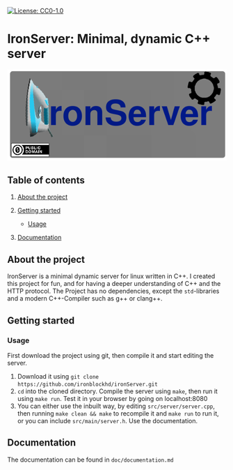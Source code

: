 [![License: CC0-1.0](https://img.shields.io/badge/License-CC0%201.0-lightgrey.svg)](http://creativecommons.org/publicdomain/zero/1.0/)


# IronServer: Minimal, dynamic C++ server


![image](doc/logo.png)


## Table of contents
1. [About the project](#About-the-project)
2. [Getting started](#Getting-started)
	
	- [Usage](#Usage)
3. [Documentation](#documentation)

## About the project
IronServer is a minimal dynamic server for linux written in C++. I created this project for fun, and for having a deeper understanding of C++ and the HTTP	 protocol. The Project has no dependencies, except the `std`-libraries and a modern C++-Compiler such as g++ or clang++.


## Getting started


### Usage
First download the project using git, then compile it and start editing the server.

1. Download it using `git clone https://github.com/ironblockhd/ironServer.git`
2. `cd` into the cloned directory. Compile the server using `make`, then run it using `make run`. Test it in your browser by going on localhost:8080
3.  You can either use the inbuilt way, by editing `src/server/server.cpp`, then running `make clean && make` to recompile it and `make run` to run it, or you can include `src/main/server.h`. Use the documentation.

## Documentation
The documentation can be found in `doc/documentation.md`